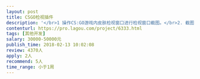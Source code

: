 ```yaml
---                
layout: post       
title: CSGO检视插件           
description: '</br>1 操作CS:GO游戏内皮肤检视窗口进行检视窗口截图。</br>2. 截图包含皮肤的正面截图和背面截图。</br>3. 截图包含可自定义的背景图片。</br>4. 插件具有传入参数自动截图，并截图成功后生成图片存储在制定目录下。</br>5. 插件注入，手动注入。</br>6.交付源码</br>'     
contenturl: https://pro.lagou.com/project/6333.html      
tags: [其他开发]            
salary: 30000-50000元          
publish_time: 2018-02-13 10:02:08         
review: 4370人                   
apply: 2人                   
recommend: 5人                   
time_range: 小于1周              
---                 
```

